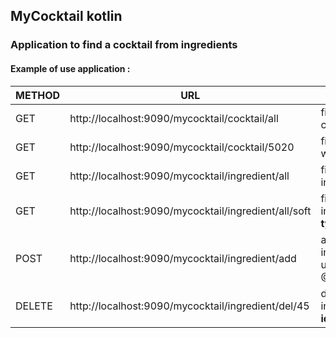 ## MyCocktail kotlin

### Application to find a cocktail from ingredients

#### Example of use application :

| METHOD | URL                                                    | RESULT                                         |
|--------|--------------------------------------------------------|------------------------------------------------|
| GET    | http://localhost:9090/mycocktail/cocktail/all          | find all cocktails                             |
| GET    | http://localhost:9090/mycocktail/cocktail/5020         | find cocktail with **id**                      |
| GET    | http://localhost:9090/mycocktail/ingredient/all        | find all existing ingredients                  |
| GET    | http://localhost:9090/mycocktail/ingredient/all/soft   | find all ingredients by **type**               |
| POST   | http://localhost:9090/mycocktail/ingredient/add        | add new ingredient using @RequestBody          |
| DELETE | http://localhost:9090/mycocktail/ingredient/del/45     | delete ingredient by **id**                    |